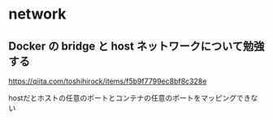 # network
## Docker の bridge と host ネットワークについて勉強する
https://qiita.com/toshihirock/items/f5b9f7799ec8bf8c328e

hostだとホストの任意のポートとコンテナの任意のポートをマッピングできない